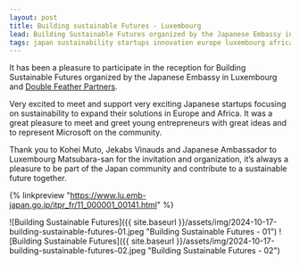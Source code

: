 ```yaml
---
layout: post
title: Building sustainable Futures - Luxembourg
lead: Building Sustainable Futures organized by the Japanese Embassy in Luxembourg and Double Feather Partners
tags: japan sustainability startups innovation europe luxembourg africa microsoft
---
```


It has been a pleasure to participate in the reception for Building Sustainable Futures organized by the Japanese Embassy in Luxembourg and [Double Feather Partners](https://www.linkedin.com/company/dfp-tokyo/).

Very excited to meet and support very exciting Japanese startups focusing on sustainability to expand their solutions in Europe and Africa. It was a great pleasure to meet and greet young entrepreneurs with great ideas and to represent Microsoft on the community.

Thank you to Kohei Muto, Jekabs Vinauds and Japanese Ambassador to Luxembourg Matsubara-san for the invitation and organization, it’s always a pleasure to be part of the Japan community and contribute to a sustainable future together. 


{% linkpreview "https://www.lu.emb-japan.go.jp/itpr_fr/11_000001_00141.html" %}

![Building Sustainable Futures]({{ site.baseurl }}/assets/img/2024-10-17-building-sustainable-futures-01.jpeg "Building Sustainable Futures - 01")
![Building Sustainable Futures]({{ site.baseurl }}/assets/img/2024-10-17-building-sustainable-futures-02.jpeg "Building Sustainable Futures - 02")
